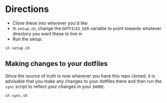 # Directions
- Clone these into wherever you'd like
- In `setup.sh`, change the `DOTFILES_DIR` variable to point towards whatever directory you want these to live in
- Run the setup: 

```sh
sh setup.sh
```

## Making changes to your dotfiles
Since the source of truth is now wherever you have this repo cloned, it is advisable that you make any changes to your dotfiles there and then run the `sync` script to reflect your changes in your `$HOME`.

```sh
sh sync.sh
```
